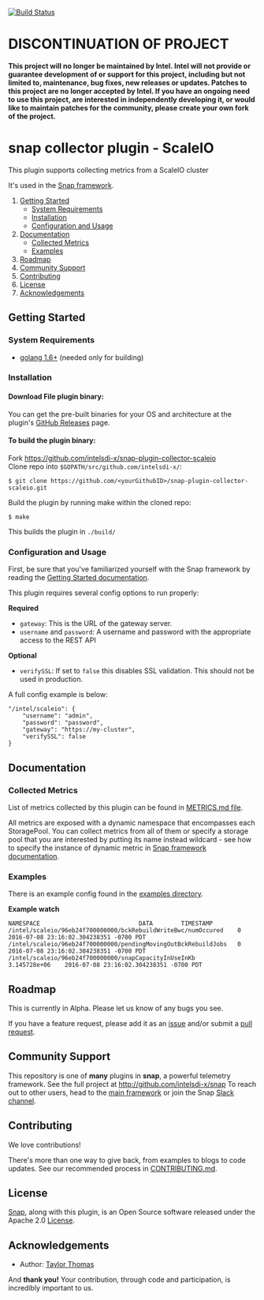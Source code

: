 [![Build Status](https://travis-ci.org/intelsdi-x/snap-plugin-collector-scaleio.svg?branch=master)](https://travis-ci.org/intelsdi-x/snap-plugin-collector-scaleio)


# DISCONTINUATION OF PROJECT 

**This project will no longer be maintained by Intel.  Intel will not provide or guarantee development of or support for this project, including but not limited to, maintenance, bug fixes, new releases or updates.  Patches to this project are no longer accepted by Intel. If you have an ongoing need to use this project, are interested in independently developing it, or would like to maintain patches for the community, please create your own fork of the project.**


# snap collector plugin - ScaleIO

This plugin supports collecting metrics from a ScaleIO cluster

It's used in the [Snap framework](http://github.com/intelsdi-x/snap).

1. [Getting Started](#getting-started)
   * [System Requirements](#system-requirements)
   * [Installation](#installation)
   * [Configuration and Usage](#configuration-and-usage)
2. [Documentation](#documentation)
   * [Collected Metrics](#collected-metrics)
   * [Examples](#examples)
3. [Roadmap](#roadmap)
4. [Community Support](#community-support)
5. [Contributing](#contributing)
6. [License](#license)
7. [Acknowledgements](#acknowledgements)

## Getting Started

### System Requirements

* [golang 1.6+](https://golang.org/dl/) (needed only for building)

### Installation

#### Download File plugin binary:
You can get the pre-built binaries for your OS and architecture at the plugin's [GitHub Releases](https://github.com/intelsdi-x/snap-plugin-collector-scaleio/releases) page.

#### To build the plugin binary:
Fork https://github.com/intelsdi-x/snap-plugin-collector-scaleio  
Clone repo into `$GOPATH/src/github.com/intelsdi-x/`:

```
$ git clone https://github.com/<yourGithubID>/snap-plugin-collector-scaleio.git
```

Build the plugin by running make within the cloned repo:
```
$ make
```
This builds the plugin in `./build/`

### Configuration and Usage
First, be sure that you've familiarized yourself with the Snap framework by reading the
[Getting Started documentation](https://github.com/intelsdi-x/snap#getting-started).

This plugin requires several config options to run properly:

**Required**
* `gateway`: This is the URL of the gateway server.
* `username` and `password`: A username and password with the appropriate access to the REST API

**Optional**
* `verifySSL`: If set to `false` this disables SSL validation. This should not be used in production.

A full config example is below:

```
"/intel/scaleio": {
    "username": "admin",
    "password": "password",
    "gateway": "https://my-cluster",
    "verifySSL": false
}
```

## Documentation

### Collected Metrics
List of metrics collected by this plugin can be found in [METRICS.md file](METRICS.md).  

All metrics are exposed with a dynamic namespace that encompasses each StoragePool. You can collect metrics from all of them or specify a storage pool that you are interested by putting its name instead wildcard - see how to specify the instance of dynamic metric in [Snap framework documentation](https://github.com/intelsdi-x/snap/blob/master/docs/TASKS.md#collect).

### Examples
There is an example config found in the [examples directory](examples/file-collect.json).


**Example watch**

```
NAMESPACE 							 DATA 		 TIMESTAMP
/intel/scaleio/96eb24f700000000/bckRebuildWriteBwc/numOccured 	 0 		 2016-07-08 23:16:02.304238351 -0700 PDT
/intel/scaleio/96eb24f700000000/pendingMovingOutBckRebuildJobs 	 0 		 2016-07-08 23:16:02.304238351 -0700 PDT
/intel/scaleio/96eb24f700000000/snapCapacityInUseInKb 		 3.145728e+06 	 2016-07-08 23:16:02.304238351 -0700 PDT
```

## Roadmap

This is currently in Alpha. Please let us know of any bugs you see.

If you have a feature request, please add it as an [issue](https://github.com/intelsdi-x/snap-plugin-collector-scaleio/issues/new) and/or submit a [pull request](https://github.com/intelsdi-x/snap-plugin-collector-scaleio/pulls).

## Community Support
This repository is one of **many** plugins in **snap**, a powerful telemetry framework. See the full project at http://github.com/intelsdi-x/snap To reach out to other users, head to the [main framework](https://github.com/intelsdi-x/snap#community-support) or join the Snap [Slack channel](https://intelsdi-x.herokuapp.com/).

## Contributing
We love contributions! 

There's more than one way to give back, from examples to blogs to code updates. See our recommended process in [CONTRIBUTING.md](CONTRIBUTING.md).

## License
[Snap](http://github.com/intelsdi-x/snap), along with this plugin, is an Open Source software released under the Apache 2.0 [License](LICENSE).

## Acknowledgements

* Author: [Taylor Thomas](https://github.com/thomastaylor312)

And **thank you!** Your contribution, through code and participation, is incredibly important to us.
